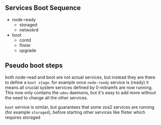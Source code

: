 
## Services Boot Sequence
- node-ready
  - storaged
  - netwokrd
- boot
  - contd
  - flister
  - upgrade

## Pseudo boot steps
both node-read and boot are not actual services, but instead they are there to define a `boot stage`. for example once `node-ready` service is (ready) it means all crucial system services defined by 0-initramfs are now running. This now only contains the `udev` daemons, but it's easy to add more without the need to change all the other services.

`boot` service is similar, but guarantees that some zos2 services are running (for example `storaged`), before starting other services like flister which requires storaged
